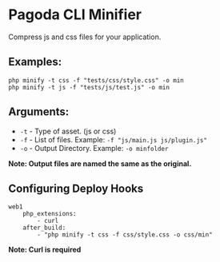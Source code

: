 Pagoda CLI Minifier
===================

Compress js and css files for your application.

## Examples:

	php minify -t css -f "tests/css/style.css" -o min
	php minify -t js -f "tests/js/test.js" -o min

## Arguments:

* `-t` - Type of asset. (js or css)
* `-f` - List of files. Example: `-f "js/main.js js/plugin.js"`
* `-o` - Output Directory. Example: `-o minfolder`

**Note: Output files are named the same as the original.**

## Configuring Deploy Hooks

	web1
		php_extensions:
			- curl
		after_build:
			- "php minify -t css -f css/style.css -o css/min"

**Note: Curl is required**